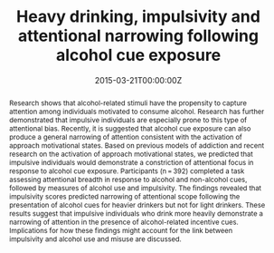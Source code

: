 ---
title: "Heavy drinking, impulsivity and attentional narrowing following alcohol cue exposure"
authors:
- Joshua Hicks
- Sherecce Fields
- admin
- Philip Gable
date: "2015-03-21T00:00:00Z"
doi: "10.1007/s00213-015-3912-3"
profile: false

# Schedule page publish date (NOT publication's date).
publishDate: ""

# Publication type.
# Legend: 0 = Uncategorized; 1 = Conference paper; 2 = Journal article;
# 3 = Preprint / Working Paper; 4 = Report; 5 = Book; 6 = Book section;
# 7 = Thesis; 8 = Patent
publication_types: ["2"]

# Publication name and optional abbreviated publication name.
publication: "*Psychopharmacology*"
publication_short: ""

abstract: "Research shows that alcohol-related stimuli have the propensity to capture attention among individuals motivated to consume alcohol. Research has further demonstrated that impulsive individuals are especially prone to this type of attentional bias. Recently, it is suggested that alcohol cue exposure can also produce a general narrowing of attention consistent with the activation of approach motivational states. Based on previous models of addiction and recent research on the activation of approach motivational states, we predicted that impulsive individuals would demonstrate a constriction of attentional focus in response to alcohol cue exposure. Participants (n = 392) completed a task assessing attentional breadth in response to alcohol and non-alcohol cues, followed by measures of alcohol use and impulsivity. The findings revealed that impulsivity scores predicted narrowing of attentional scope following the presentation of alcohol cues for heavier drinkers but not for light drinkers. These results suggest that impulsive individuals who drink more heavily demonstrate a narrowing of attention in the presence of alcohol-related incentive cues. Implications for how these findings might account for the link between impulsivity and alcohol use and misuse are discussed."



# Summary. An optional shortened abstract.
summary: 

tags:
- 
featured: false

# links:
# - name: ""
#   url: ""
url_pdf: ''
url_code: ''
url_dataset: ''
url_poster: ''
url_project: ''
url_slides: ''
url_source: ''
url_video: ''

# Featured image
# To use, add an image named `featured.jpg/png` to your page's folder. 
image:
  caption: 'Image credit: [**Unsplash**](https://unsplash.com/photos/rS2OpgFbeMk)'
  focal_point: ""
  preview_only: false

# Associated Projects (optional).
#   Associate this publication with one or more of your projects.
#   Simply enter your project's folder or file name without extension.
#   E.g. `internal-project` references `content/project/internal-project/index.md`.
#   Otherwise, set `projects: []`.
projects: []

---